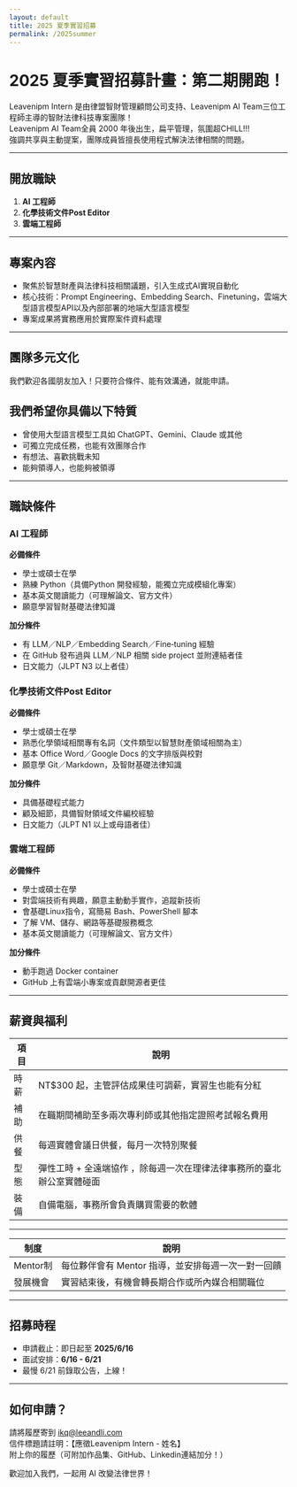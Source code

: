 ```yaml
---
layout: default
title: 2025 夏季實習招募
permalink: /2025summer
---
```


# 2025 夏季實習招募計畫：第二期開跑！

Leavenipm Intern 是由律盟智財管理顧問公司支持、Leavenipm AI Team三位工程師主導的智財法律科技專案團隊！  
Leavenipm AI Team全員 2000 年後出生，扁平管理，氛圍超CHILL!!!  
強調共享與主動提案，團隊成員皆擅長使用程式解決法律相關的問題。

---

## 開放職缺

1. **AI 工程師**
2. **化學技術文件Post Editor**
3. **雲端工程師**

---

## 專案內容

- 聚焦於智慧財產與法律科技相關議題，引入生成式AI實現自動化
- 核心技術：Prompt Engineering、Embedding Search、Finetuning，雲端大型語言模型API以及內部部署的地端大型語言模型
- 專案成果將實務應用於實際案件資料處理

---

## 團隊多元文化

我們歡迎各國朋友加入！只要符合條件、能有效溝通，就能申請。

##  我們希望你具備以下特質

- 曾使用大型語言模型工具如 ChatGPT、Gemini、Claude 或其他
- 可獨立完成任務，也能有效團隊合作
- 有想法、喜歡挑戰未知
- 能夠領導人，也能夠被領導

---

## 職缺條件

### AI 工程師
**必備條件**
- 學士或碩士在學
- 熟練 Python（具備Python 開發經驗，能獨立完成模組化專案）
- 基本英文閱讀能力（可理解論文、官方文件）
- 願意學習智財基礎法律知識

**加分條件**
- 有 LLM／NLP／Embedding Search／Fine‑tuning 經驗
- 在 GitHub 發布過與 LLM／NLP 相關 side project 並附連結者佳
- 日文能力（JLPT N3 以上者佳）

### 化學技術文件Post Editor
**必備條件**
- 學士或碩士在學
- 熟悉化學領域相關專有名詞（文件類型以智慧財產領域相關為主）
- 基本 Office Word／Google Docs 的文字排版與校對
- 願意學 Git／Markdown，及智財基礎法律知識

**加分條件**
- 具備基礎程式能力
- 顧及細節，具備智財領域文件編校經驗
- 日文能力（JLPT N1 以上或母語者佳）

### 雲端工程師
**必備條件**
- 學士或碩士在學  
- 對雲端技術有興趣，願意主動動手實作，追蹤新技術  
- 會基礎Linux指令，寫簡易 Bash、PowerShell 腳本
- 了解 VM、儲存、網路等基礎服務概念  
- 基本英文閱讀能力（可理解論文、官方文件）

**加分條件**
- 動手跑過 Docker container  
- GitHub 上有雲端小專案或貢獻開源者更佳    

---

## 薪資與福利

| 項目 | 說明 |
|------|------|
|  時薪 | NT$300 起，主管評估成果佳可調薪，實習生也能有分紅 |
|  補助 | 在職期間補助至多兩次專利師或其他指定證照考試報名費用 |
|  供餐 | 每週實體會議日供餐，每月一次特別聚餐 |
|  型態 | 彈性工時 + 全遠端協作 ，除每週一次在理律法律事務所的臺北辦公室實體碰面 |
|  裝備 | 自備電腦，事務所會負責購買需要的軟體 |

---


| 制度 | 說明 |
|------|------|
| Mentor制 | 每位夥伴會有 Mentor 指導，並安排每週一次一對一回饋 |
| 發展機會 | 實習結束後，有機會轉長期合作或所內媒合相關職位 |

---

##  招募時程

- 申請截止：即日起至 **2025/6/16**
- 面試安排：**6/16 - 6/21**
- 最慢 6/21 前錄取公告，上線！

---

## 如何申請？

請將履歷寄到 [ikq@leeandli.com](mailto:ikq@leeandli.com)  
信件標題請註明：【應徵Leavenipm Intern - 姓名】  
附上你的履歷（可附加作品集、GitHub、Linkedin連結加分！）

歡迎加入我們，一起用 AI 改變法律世界！
